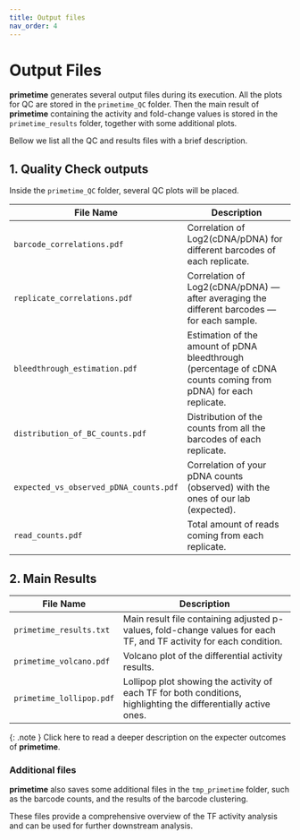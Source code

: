 ```yaml
---
title: Output files
nav_order: 4
---
```


# Output Files

**primetime** generates several output files during its execution. All the plots for QC are stored in the `primetime_QC` folder. Then the main result of **primetime** containing the activity and fold-change values is stored in the `primetime_results` folder, together with some additional plots.

Bellow we list all the QC and results files with a brief description.

## 1. Quality Check outputs

Inside the `primetime_QC` folder, several QC plots will be placed.

| File Name| Description|
|----------|------------|
| `barcode_correlations.pdf`              | Correlation of Log2(cDNA/pDNA) for different barcodes of each replicate.                                      |
| `replicate_correlations.pdf`            | Correlation of Log2(cDNA/pDNA) — after averaging the different barcodes — for each sample.                    |
| `bleedthrough_estimation.pdf`           | Estimation of the amount of pDNA bleedthrough (percentage of cDNA counts coming from pDNA) for each replicate.|
| `distribution_of_BC_counts.pdf`         | Distribution of the counts from all the barcodes of each replicate.                                           |
| `expected_vs_observed_pDNA_counts.pdf`  | Correlation of your pDNA counts (observed) with the ones of our lab (expected).                               |
| `read_counts.pdf`                       | Total amount of reads coming from each replicate.                                                             |

## 2. Main Results

| File Name| Description|
|----------|------------|
| `primetime_results.txt`         | Main result file containing adjusted p-values, fold-change values for each TF, and TF activity for each condition.        |
| `primetime_volcano.pdf`         | Volcano plot of the differential activity results.                                                                        |
| `primetime_lollipop.pdf`        | Lollipop plot showing the activity of each TF for both conditions, highlighting the differentially active ones.           |

{: .note }
Click here to read a deeper description on the expecter outcomes of **primetime**.

### Additional files
**primetime** also saves some additional files in the `tmp_primetime` folder, such as the barcode counts, and the results of the barcode clustering.

These files provide a comprehensive overview of the TF activity analysis and can be used for further downstream analysis.